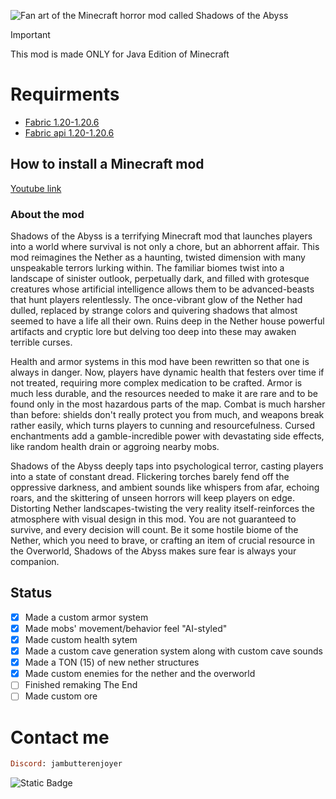 ![Fan art of the Minecraft horror mod called Shadows of the Abyss]([https://myoctocat.com/assets/images/base-octocat.svg](https://cdn.discordapp.com/attachments/1294116462788870145/1307403970725150750/Shadows_of_the_Abyss.png?ex=673a2e55&is=6738dcd5&hm=03b0b9477c1c97669c8fb1e06f85e1522b6dfcacd7839a9a0ac20f311f02695b&))


> [!IMPORTANT]
> This mod is made ONLY for Java Edition of Minecraft
# Requirments
- [Fabric 1.20-1.20.6](https://fabricmc.net/)
- [Fabric api 1.20-1.20.6](https://modrinth.com/mod/fabric-api/versions)
## How to install a Minecraft mod
[Youtube link](https://www.youtube.com/watch?v=nVYlozhptC0)
### About the mod 
Shadows of the Abyss is a terrifying Minecraft mod that launches players into a world where survival is not only a chore, but an abhorrent affair. This mod reimagines the Nether as a haunting, twisted dimension with many unspeakable terrors lurking within. The familiar biomes twist into a landscape of sinister outlook, perpetually dark, and filled with grotesque creatures whose artificial intelligence allows them to be advanced-beasts that hunt players relentlessly. The once-vibrant glow of the Nether had dulled, replaced by strange colors and quivering shadows that almost seemed to have a life all their own. Ruins deep in the Nether house powerful artifacts and cryptic lore but delving too deep into these may awaken terrible curses.

Health and armor systems in this mod have been rewritten so that one is always in danger. Now, players have dynamic health that festers over time if not treated, requiring more complex medication to be crafted. Armor is much less durable, and the resources needed to make it are rare and to be found only in the most hazardous parts of the map. Combat is much harsher than before: shields don't really protect you from much, and weapons break rather easily, which turns players to cunning and resourcefulness. Cursed enchantments add a gamble-incredible power with devastating side effects, like random health drain or aggroing nearby mobs.

Shadows of the Abyss deeply taps into psychological terror, casting players into a state of constant dread. Flickering torches barely fend off the oppressive darkness, and ambient sounds like whispers from afar, echoing roars, and the skittering of unseen horrors will keep players on edge. Distorting Nether landscapes-twisting the very reality itself-reinforces the atmosphere with visual design in this mod. You are not guaranteed to survive, and every decision will count. Be it some hostile biome of the Nether, which you need to brave, or crafting an item of crucial resource in the Overworld, Shadows of the Abyss makes sure fear is always your companion.

## Status
- [x] Made a custom armor system
- [x] Made mobs' movement/behavior feel "AI-styled"
- [x] Made custom health sytem
- [x] Made a custom cave generation system along with custom cave sounds
- [x] Made a TON (15) of new nether structures
- [x] Made custom enemies for the nether and the overworld
- [ ] Finished remaking The End
- [ ] Made custom ore

# Contact me
```ruby
Discord: jambutterenjoyer
```

<img alt="Static Badge" src="https://img.shields.io/badge/Style-Horror-blue">
